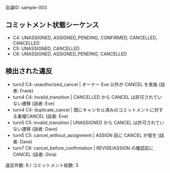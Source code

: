 会議ID: sample-003

## コミットメント状態シーケンス
- C4: UNASSIGNED, ASSIGNED_PENDING, CONFIRMED, CANCELLED, CANCELLED
- C5: UNASSIGNED, CANCELLED
- C6: UNASSIGNED, ASSIGNED_PENDING, CANCELLED

## 検出された違反
- turn3 C4: unauthorized_cancel | オーナー Eve 以外が CANCEL を実施 (話者: Frank)
- turn4 C4: invalid_transition | CANCELLED から CANCEL は許可されていない遷移 (話者: Eve)
- turn4 C4: duplicate_cancel | 既にキャンセル済みのコミットメントに対する重複CANCEL (話者: Eve)
- turn5 C5: invalid_transition | UNASSIGNED から CANCEL は許可されていない遷移 (話者: Dave)
- turn5 C5: cancel_without_assignment | ASSIGN 前に CANCEL が発生 (話者: Dave)
- turn7 C6: cancel_before_confirmation | REVISE/ASSIGN の確認前にCANCEL (話者: Gina)

違反件数: 6 / コミットメント総数: 3